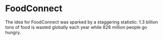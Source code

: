 # FoodConnect
The idea for FoodConnect was sparked by a staggering statistic: 1.3 billion tons of food is wasted globally each year while 828 million people go hungry. 
